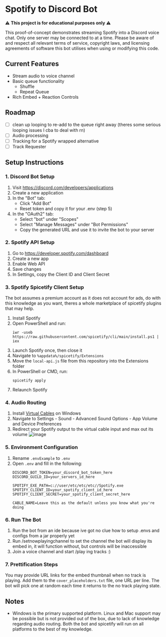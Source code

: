 # Spotify to Discord Bot

⚠️ **This project is for educational purposes only** ⚠️

This proof-of-concept demonstrates streaming Spotify into a Discord voice chat. Only one server may be connected to at a
time. Please be aware of and respect all relevant terms of service, copyright laws, and licensing agreements of software this bot utilises when using
or modifying this code.

## Current Features

- Stream audio to voice channel
- Basic queue functionality
    - Shuffle
    - Repeat Queue
- Rich Embed + Reaction Controls

## Roadmap

- [ ] clean up looping to re-add to the queue right away (theres some serious looping issues I cba to deal with rn)
- [ ] Audio processing
- [ ] Tracking for a Spotify wrapped alternative
- [ ] Track Requester

## Setup Instructions

### 1. Discord Bot Setup

1. Visit https://discord.com/developers/applications
2. Create a new application
3. In the "Bot" tab:
    - Click "Add Bot"
    - Reset token and copy it for your .env (step 5)
4. In the "OAuth2" tab:
    - Select "bot" under "Scopes"
    - Select "Manage Messages" under "Bot Permissions"
    - Copy the generated URL and use it to invite the bot to your server

### 2. Spotify API Setup

1. Go to https://developer.spotify.com/dashboard
2. Create a new app
3. Enable Web API
4. Save changes
5. In Settings, copy the Client ID and Client Secret

### 3. Spotify Spicetify Client Setup

The bot assumes a premium account as it does not account for ads, do with this knowledge as you want, theres a whole
marketplace of spicetify plugins that may help.

1. Install Spotify
2. Open PowerShell and run:
   ```
   iwr -useb https://raw.githubusercontent.com/spicetify/cli/main/install.ps1 | iex
   ```
3. Launch Spotify once, then close it
4. Navigate to `%appdata%/spicetify/Extensions`
5. Move the `local-api.js` file from this repository into the Extensions folder
6. In PowerShell or CMD, run:
   ```
   spicetify apply
   ```
7. Relaunch Spotify

### 4. Audio Routing

1. Install [Virtual Cables](https://vb-audio.com/Cable/index.htm) on Windows
2. Navigate to Settings - Sound - Advanced Sound Options - App Volume and Device Preferences
3. Redirect your Spotify output to the virtual cable input and max out its volume
![image](https://github.com/user-attachments/assets/a2641d43-0e62-4c2e-a6ac-660eb04c1f1d)


### 5. Environment Configuration

1. Rename `.envExample` to `.env`
2. Open `.env` and fill in the following:
   ```env
   DISCORD_BOT_TOKEN=your_discord_bot_token_here
   DISCORD_GUILD_ID=your_servers_id_here
   
   SPOTIFY_EXE_PATH=c://user/etc/etc/etc//Spotify.exe
   SPOTIFY_CLIENT_ID=your_spotify_client_id_here
   SPOTIFY_CLIENT_SECRET=your_spotify_client_secret_here
   
   CABLE_NAME=Leave this as the default unless you know what you're doing
   ```

### 6. Run The Bot

1. Run the bot from an ide because ive got no clue how to setup .envs and configs from a jar properly yet
2. Run /setnowplayingchannel to set the channel the bot will display its embed in, it will function without, but
   controls will be inaccessible
3. Join a voice channel and start /play ing tracks :)

### 7. Prettification Steps

You may provide URL links for the embed thumbnail when no track is playing. Add them to the `cover_placeholders.txt`
file, one URL per line. The bot will pick one at random each time it returns to the no track playing state.

## Notes

- Windows is the primary supported platform. Linux and Mac support may be possible but is not provided out of the box,
  due to lack of knowledge regarding audio routing. Both the bot and spicetify will run on all platforms to the best of
  my knowledge.
